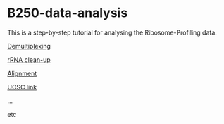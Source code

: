 # B250-data-analysis
This is a step-by-step tutorial for analysing the Ribosome-Profiling data.

[Demultiplexing](docs/1_demultiplex.md)

[rRNA clean-up](docs/2_rRNA_cleanup.md)

[Alignment](docs/3_align.md)

[UCSC link](docs/4_ucsc_link.md)

...

etc
